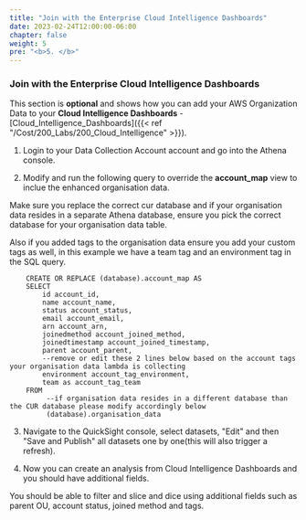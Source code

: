 ```yaml
---
title: "Join with the Enterprise Cloud Intelligence Dashboards"
date: 2023-02-24T12:00:00-06:00
chapter: false
weight: 5
pre: "<b>5. </b>"
---
```


### Join with the Enterprise Cloud Intelligence Dashboards

This section is **optional** and shows how you can add your AWS Organization Data to your **Cloud Intelligence Dashboards** - [Cloud_Intelligence_Dashboards]({{< ref "/Cost/200_Labs/200_Cloud_Intelligence" >}}).


1. Login to your Data Collection Account account and go into the Athena console.

2. Modify and run the following query to override the **account_map** view to inclue the enhanced organisation data.

Make sure you replace the correct cur database and if your organisation data resides in a separate Athena database, ensure you pick the correct database for your organisation data table.

Also if you added tags to the organisation data ensure you add your custom tags as well, in this example we have a team tag and an environment tag in the SQL query.

        CREATE OR REPLACE (database).account_map AS
        SELECT
            id account_id,
            name account_name,
            status account_status,
            email account_email,
            arn account_arn,
            joinedmethod account_joined_method,
            joinedtimestamp account_joined_timestamp,
            parent account_parent,
            --remove or edit these 2 lines below based on the account tags your organisation data lambda is collecting
            environment account_tag_environment,
            team as account_tag_team
        FROM
		     --if organisation data resides in a different database than the CUR database please modify accordingly below
        	 (database).organisation_data


3. Navigate to the QuickSight console, select datasets, "Edit" and then "Save and Publish" all datasets one by one(this will also trigger a refresh).

4. Now you can create an analysis from Cloud Intelligence Dashboards and you should have additional fields.

You should be able to filter and slice and dice using additional fields such as parent OU, account status, joined method and tags.
